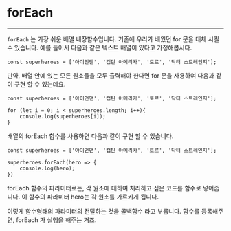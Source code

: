# forEach

---

`forEach` 는 가장 쉬운 배열 내장함수입니다. 기존에 우리가 배웠던 for 문을 대체 시킬 수 있습니다. 예를 들어서 다음과 같은 텍스트 배열이 있다고 가정해봅시다.

```
const superheroes = ['아이언맨', '캡틴 아메리카', '토르', '닥터 스트레인지'];
```

만약, 배열 안에 있는 모든 원소들을 모두 출력해야 한다면 for 문을 사용하여 다음과 같이 구현 할 수 있는데요.

```
const superheroes = ['아이언맨', '캡틴 아메리카', '토르', '닥터 스트레인지'];

for (let i = 0; i < superheroes.length; i++){
    console.log(superheroes[i]);
}
```

배열의 forEach 함수를 사용하면 다음과 같이 구현 할 수 있습니다.

```
const superheroes = ['아이언맨', '캡틴 아메리카', '토르', '닥터 스트레인지'];

superheroes.forEach(hero => {
    console.log(hero);
})
```

forEach 함수의 파라미터로는, 각 원소에 대하여 처리하고 싶은 코드를 함수로 넣어줍니다. 이 함수의 파라미터 hero는 각 원소를 가르키게 됩니다.

이렇게 함수형태의 파라미터의 전달하는 것을 콜백함수 라고 부릅니다. 함수를 등록해주면, forEach 가 실행을 해주는 거죠.
